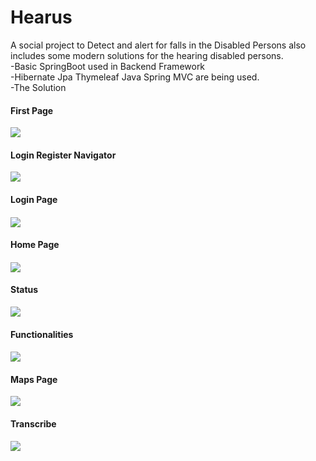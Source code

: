 # Hearus


<p>
A social project to Detect and alert for falls in the Disabled Persons also includes some modern solutions for the hearing disabled persons.<br/>
-Basic SpringBoot used in Backend Framework<br/>
-Hibernate Jpa Thymeleaf Java Spring MVC are being used.<br/>
-The Solution 
</p>
<h4>First Page</h4>
<img src="https://drive.google.com/file/d/1yiVSW15AFc3-UeE-8Qwxa7M0JqUXjZXb/view?usp=share_link.png">
<h4>Login Register Navigator</h4>
<img src="https://drive.google.com/file/d/197COr6davXsFoPJ8BthsRd-urGU460C1/view?usp=share_link">
<h4>Login Page<h4>
<img src="https://drive.google.com/file/d/1jDQjlalWukrLeOdggJPFFYKtok2bG52W/view?usp=share_link">
<h4>Home Page<h4>
<img src="https://drive.google.com/file/d/13nJz1_F72cPMFJ6kSS2NSZWP6TSuBXtD/view?usp=share_link">
<h4>Status</h4>
<img src="https://drive.google.com/file/d/1fQVI9Ej6py86z9EfF6-Za0ajHOCrw4G_/view?usp=share_link">
<h4>Functionalities<h4>
<img src="https://drive.google.com/file/d/1fQVI9Ej6py86z9EfF6-Za0ajHOCrw4G_/view?usp=share_link">
<h4>Maps Page</h4>
<img src="https://drive.google.com/file/d/1TFjUJjbswSLeDxkLSJup-U3EHogdd2cq/view?usp=share_link">
<h4>Transcribe</h4>
<img src="https://drive.google.com/file/d/1astXTlXtXedDSl4ir-6ftks207mbITb9/view?usp=share_link">
